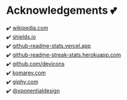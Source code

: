 # Acknowledgements 💕

✔️ [wikipedia.com](https://wikipedia.com)\
✔️ [shields.io](https://img.shields.io)\
✔️ [github-readme-stats.vercel.app](https://github-readme-stats.vercel.app)\
✔️ [github-readme-streak-stats.herokuapp.com](https://github-readme-streak-stats.herokuapp.com)\
✔️ [github.com/devicons](https://github.com/devicons)\
✔️ [komarev.com](https://komarev.com)\
✔️ [giphy.com](https://giphy.com)\
✔️ [@xponentialdesign](https://giphy.com/xponentialdesign)
